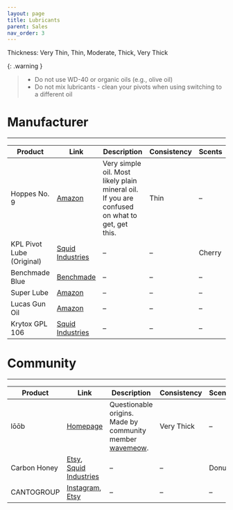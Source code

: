 ```yaml
---
layout: page
title: Lubricants
parent: Sales
nav_order: 3
---
```

Thickness: Very Thin, Thin, Moderate, Thick, Very Thick

{: .warning }
> - Do not use WD-40 or organic oils (e.g., olive oil)
> - Do not mix lubricants - clean your pivots when using switching to a different oil

# Manufacturer
---

| Product              | Link                                                                                                                   | Description                                   | Consistency | Scents |
|----------------------|------------------------------------------------------------------------------------------------------------------------|-----------------------------------------------|-------------|--------|
| Hoppes No. 9         | [Amazon](https://www.amazon.com/Hoppes-No-Lubricating-Oil-Bottle/dp/B000PW64JY/ref=sr_1_2?dchild=1&keywords=Hopps+9+oil&qid=1633654767&sr=8-2) | Very simple oil. Most likely plain mineral oil. If you are confused on what to get, get this. | Thin        | –      |
| KPL Pivot Lube (Original) | [Squid Industries](https://www.squidindustries.co/products/kpl-knife-lube)                                         | –                                             | –           | Cherry |
| Benchmade Blue       | [Benchmade](https://www.benchmade.com/bluelubetm-ae08c3cc7daf0d5fe2214110d86e4890.html)                                | –                                             | –           | –      |
| Super Lube           | [Amazon](https://www.amazon.com/gp/product/B000UKUHXK/ref=ox_sc_rp_title_rp_5?smid=&psc=1&pf_rd_p=bf2283c9-4698-4113-8444-26b82a8b2c6f&pd_rd_wg=c2L1A&pd_rd_i=B000UKUHXK&pd_rd_w=Fewb2&pd_rd_r=4dd578e3-58f9-4fd9-bdca-a9c4400518a5) | –                                             | –           | –      |
| Lucas Gun Oil        | [Amazon](https://www.amazon.com/Lucas-Oil-10877-Extreme-Duty/dp/B07656VLLG/ref=sr_1_2?keywords=lucas+gun+oil+extreme+duty&qid=1661808600&sprefix=lucas+gun+oil+extreme%2Caps%2C781&sr=8-2) | –                                             | –           | –      |
| Krytox GPL 106       | [Squid Industries](https://www.squidindustries.co/products/krytox-106-lubricating-oil)                                 | –                                             | –           | –      |

# Community
---

| Product      | Link                                                                                                                                                                                                                                                                                                                                                                                                       | Description                                                                                     | Consistency | Scents |
|--------------|-------------------------------------------------------------------------------------------------------------------------------------------------------------------------------------------------------------------------------------------------------------------------------------------------------------------------------------------------------------------------------------------------------------|-------------------------------------------------------------------------------------------------|-------------|--------|
| lōōb         | [Homepage](https://wavemeow.xyz/loob)                                                                                                                                                                                                                                                                                                                                                                      | Questionable origins. Made by community member [wavemeow](https://www.instagram.com/kurochow/reels/). | Very Thick  | –      |
| Carbon Honey | [Etsy](https://www.etsy.com/uk/shop/CarbonHoneyOil?ref=nla_listing_details), [Squid Industries](https://www.squidindustries.co/products/carbon-honey)                                                                                                                                                                                                                                                       | –                                                                                               | –           | Donut  |
| CANTOGROUP   | [Instagram](https://www.instagram.com/canto.group/?hl=en), [Etsy](https://www.etsy.com/shop/cantogroup?ref=nla_listing_details&dd_referrer=https%3A%2F%2Fwww.etsy.com%2Flisting%2F1778915643%2Fcantogroup-balisong-oil%3Fref%3Dshop_home_active_1%26crt%3D1%26logging_key%3D566ee48f4d719f1a33d2fdfd00c6550592a08353%253A1778915643%26load_webview%3D1%26bid%3D51EWTV4HOG16r-EO38SuxMcTKFCP) | –                                                                                               | –           | –      |
